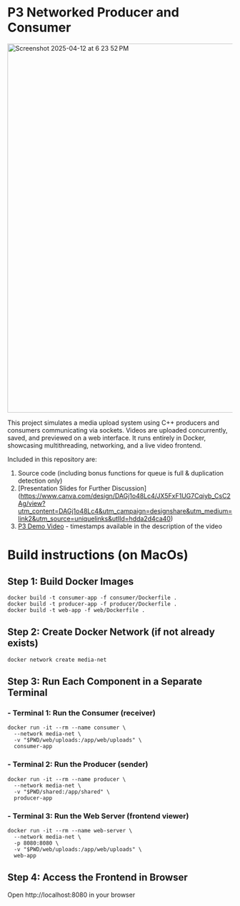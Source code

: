 # P3 Networked Producer and Consumer

<img width="827" alt="Screenshot 2025-04-12 at 6 23 52 PM" src="https://github.com/user-attachments/assets/923b02ba-9aa4-4b4a-a1de-401051ac30b3" />

This project simulates a media upload system using C++ producers and consumers communicating via sockets. Videos are uploaded concurrently, saved, and previewed on a web interface. It runs entirely in Docker, showcasing multithreading, networking, and a live video frontend.

Included in this repository are:
1. Source code (including bonus functions for queue is full & duplication detection only)
3. [Presentation Slides for Further Discussion] (https://www.canva.com/design/DAGj1o48Lc4/JX5FxF1UG7Cqiyb_CsC2Ag/view?utm_content=DAGj1o48Lc4&utm_campaign=designshare&utm_medium=link2&utm_source=uniquelinks&utlId=hdda2d4ca40)
4. [P3 Demo Video](https://www.youtube.com/watch?v=ajK4hW14-zQ) - timestamps available in the description of the video 



# Build instructions (on MacOs)
## Step 1: Build Docker Images
```
docker build -t consumer-app -f consumer/Dockerfile .
docker build -t producer-app -f producer/Dockerfile .
docker build -t web-app -f web/Dockerfile .
```

## Step 2: Create Docker Network (if not already exists)
```
docker network create media-net
```

## Step 3: Run Each Component in a Separate Terminal

### - Terminal 1: Run the Consumer (receiver)
```
docker run -it --rm --name consumer \
  --network media-net \
  -v "$PWD/web/uploads:/app/web/uploads" \
  consumer-app
```

### - Terminal 2: Run the Producer (sender)
```
docker run -it --rm --name producer \
  --network media-net \
  -v "$PWD/shared:/app/shared" \
  producer-app
```


### - Terminal 3: Run the Web Server (frontend viewer)
```
docker run -it --rm --name web-server \
  --network media-net \
  -p 8080:8080 \
  -v "$PWD/web/uploads:/app/web/uploads" \
  web-app
```


## Step 4: Access the Frontend in Browser
Open http://localhost:8080 in your browser
